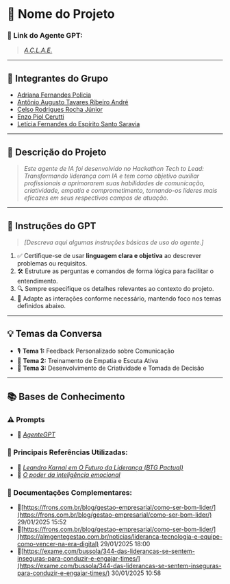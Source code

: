 # **🚀 Nome do Projeto**

### **🔗 Link do Agente GPT:**  
> _[A.C.L.A.E.](https://chatgpt.com/g/g-6799542d2c748191ab947d30e6ba952b-a-c-l-a-e)_

---

## **👥 Integrantes do Grupo**  
- [Adriana Fernandes Policia](https://www.linkedin.com/in/adriana-policia-01b25934a)
- [Antônio Augusto Tavares Ribeiro André](https://www.linkedin.com/in/antonio-andre-613937345)
- [Celso Rodrigues Rocha Júnior](https://www.linkedin.com/in/celsojwnior)
- [Enzo Piol Cerutti](https://www.linkedin.com/in/enzo-piol-cerutti-b4ba8a345)
- [Letícia Fernandes do Espírito Santo Saravia](https://www.linkedin.com/in/letícia-fernandes-619b73345)

---

## **📄 Descrição do Projeto**  
> _Este agente de IA foi desenvolvido no Hackathon Tech to Lead: Transformando liderança com IA e tem como objetivo auxiliar profissionais a aprimorarem suas habilidades de comunicação, criatividade, empatia e comprometimento, tornando-os líderes mais eficazes em seus respectivos campos de atuação._

---

## **🤖 Instruções do GPT** 
> _[Descreva aqui algumas instruções básicas de uso do agente.]_
1. ✅ Certifique-se de usar **linguagem clara e objetiva** ao descrever problemas ou requisitos.  
2. 🛠️ Estruture as perguntas e comandos de forma lógica para facilitar o entendimento.  
3. 🔍 Sempre especifique os detalhes relevantes ao contexto do projeto.  
4. 🎯 Adapte as interações conforme necessário, mantendo foco nos temas definidos abaixo.  

---

## **💡 Temas da Conversa** 
- 🎙️ **Tema 1:** Feedback Personalizado sobre Comunicação
- 🤝 **Tema 2:** Treinamento de Empatia e Escuta Ativa
- 🚀 **Tema 3:** Desenvolvimento de Criatividade e Tomada de Decisão

---

## **📚 Bases de Conhecimento**  

### **⚠️ Prompts**
- 📗 _[AgenteGPT](https://github.com/celsick/InteliHackathonOnboarding2025/blob/main/prompts.txt)_

### **📘 Principais Referências Utilizadas:**  
- 🎥 _[Leandro Karnal em O Futuro da Liderança (BTG Pactual)](https://youtu.be/b9A34yUvzEc?si=V5eti8sNn1k_bwi1)_  
- 📙 _[O poder da inteligência emocional](https://www.amazon.com.br/poder-intelig%C3%AAncia-emocional-sensibilidade-efici%C3%AAncia/dp/8547000631/ref=asc_df_8547000631/?tag=googleshopp00-20&linkCode=df0&hvadid=709965221165&hvpos=&hvnetw=g&hvrand=12876611158969712255&hvpone=&hvptwo=&hvqmt=&hvdev=c&hvdvcmdl=&hvlocint=&hvlocphy=9198796&hvtargid=pla-805715581396&psc=1&mcid=2c45430633433d01ac8e861ce24b8372&gad_source=1)_

### **📖 Documentações Complementares:**

- 📎[https://frons.com.br/blog/gestao-empresarial/como-ser-bom-lider/](https://frons.com.br/blog/gestao-empresarial/como-ser-bom-lider/) 29/01/2025 15:52
- 📎[https://frons.com.br/blog/gestao-empresarial/como-ser-bom-lider/](https://almgentegestao.com.br/noticias/lideranca-tecnologia-e-equipe-como-vencer-na-era-digital) 29/01/2025 18:00
- 📎[https://exame.com/bussola/344-das-liderancas-se-sentem-inseguras-para-conduzir-e-engajar-times/](https://exame.com/bussola/344-das-liderancas-se-sentem-inseguras-para-conduzir-e-engajar-times/) 30/01/2025 10:58
